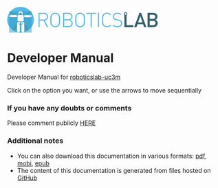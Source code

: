 [![roboticslab-uc3m logo](assets/roboticslab-banner-350px.png)](https://github.com/roboticslab-uc3m)

# Developer Manual

Developer Manual for [roboticslab-uc3m](https://github.com/roboticslab-uc3m)

Click on the option you want, or use the arrows to move sequentially

### If you have any doubts or comments

Please comment publicly [HERE](https://github.com/roboticslab-uc3m/developer-manual/issues/new)

### Additional notes

* You can also download this documentation in various formats: [pdf](https://legacy.gitbook.com/download/pdf/book/roboticslab-uc3m/developer-manual), [mobi](https://legacy.gitbook.com/download/mobi/book/roboticslab-uc3m/developer-manual), [epub](https://legacy.gitbook.com/download/epub/book/roboticslab-uc3m/developer-manual)
* The content of this documentation is generated from files hosted on [GitHub](https://github.com/roboticslab-uc3m/developer-manual)
